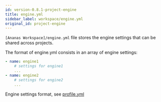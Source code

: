 ```yaml
---
id: version-0.8.1-project-engine
title: engine.yml
sidebar_label: workspace/engine.yml
original_id: project-engine
---
```


`[Ananas Workspace]/engine.yml` file stores the engine settings that can be shared across projects.

The format of engine.yml consists in an array of engine settings:

```yaml
- name: engine1
	# settings for engine1
	...
- name: engine2
	# settings for engine2
	...
```

Engine settings format, see [profile.yml](project-profile)
